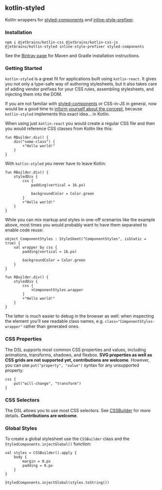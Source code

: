 ## kotlin-styled

Kotlin wrappers for [styled-components](https://www.styled-components.com/) and 
[inline-style-prefixer](https://github.com/rofrischmann/inline-style-prefixer).

### Installation

`npm i @jetbrains/kotlin-css @jetbrains/kotlin-css-js @jetbrains/kotlin-styled inline-style-prefixer styled-components`

See the [Bintray page](https://bintray.com/kotlin/kotlin-js-wrappers/kotlin-styled) for Maven and Gradle installation 
instructions.

### Getting Started

`kotlin-styled` is a great fit for applications built using `kotlin-react`. It gives you not only a type-safe way of 
authoring stylesheets, but it also takes care of adding vendor prefixes for your CSS rules, assembling stylesheets, 
and injecting them into the DOM.

If you are not familiar with [styled-components](https://www.styled-components.com/) or CSS-in-JS in general, now would 
be a good time to [inform yourself about the concept](https://hackernoon.com/all-you-need-to-know-about-css-in-js-984a72d48ebc), 
because `kotlin-styled` implements this exact idea... in Kotlin.

When using just `kotlin-react` you would create a regular CSS file and then you would reference CSS classes from Kotlin 
like this:

```
fun RBuilder.div() {
	div("some-class") {
	    +"Hello world!"
	}
}
```

With `kotlin-styled` you never have to leave Kotlin:

```
fun RBuilder.div() {
	styledDiv {
	    css {
	        padding(vertical = 16.px)
	        
	        backgroundColor = Color.green
	    }    
	    +"Hello world!"
	}
}
```

While you can mix markup and styles in one-off scenarios like the example above, most times you would probably want to 
have them separated to enable code reuse:

```
object ComponentStyles : StyleSheet("ComponentStyles", isStatic = true) {
    val wrapper by css {
        padding(vertical = 16.px)
        
        backgroundColor = Color.green
    }
}

fun RBuilder.div() {
	styledDiv {
	    css {
	        +ComponentStyles.wrapper
	    }
	    +"Hello world!"
	}
}
```

The latter is much easier to debug in the browser as well: when inspecting the element you'll see readable class names, 
e.g. `class="ComponentStyles-wrapper"` rather than generated ones.

### CSS Properties

The DSL supports most common CSS properties and values, including animations, transforms, shadows, and flexbox. 
**SVG properties as well as CSS grids are not supported yet, contributions are welcome**. 
However, you can use `put("property", "value")` syntax for any unsupported property:

```
css {
    put("will-change", "transform")
}
```

### CSS Selectors

The DSL allows you to use most CSS selectors. See 
[CSSBuilder](https://github.com/JetBrains/kotlin-wrappers/blob/master/kotlin-css/src/main/kotlin/kotlinx/css/CSSBuilder.kt#L35)
for more details. **Contributions are welcome**.

### Global Styles

To create a global stylesheet use the `CSSBuilder` class and the `StyledComponents.injectGlobal()` function:

```
val styles = CSSBuilder().apply {
    body {
        margin = 0.px
        padding = 0.px
    }
}

StyledComponents.injectGlobal(styles.toString())
```